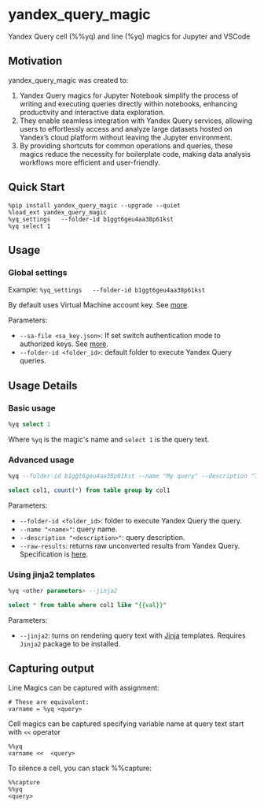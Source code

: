 # yandex_query_magic

Yandex Query cell (%%yq) and line (%yq) magics for Jupyter and VSCode

## Motivation

yandex_query_magic was created to:

1. Yandex Query magics for Jupyter Notebook simplify the process of writing and executing queries directly within notebooks, enhancing productivity and interactive data exploration.
2. They enable seamless integration with Yandex Query services, allowing users to effortlessly access and analyze large datasets hosted on Yandex’s cloud platform without leaving the Jupyter environment.
3. By providing shortcuts for common operations and queries, these magics reduce the necessity for boilerplate code, making data analysis workflows more efficient and user-friendly.


## Quick Start

```
%pip install yandex_query_magic --upgrade --quiet
%load_ext yandex_query_magic
%yq_settings   --folder-id b1ggt6geu4aa38p61kst
%yq select 1
```

## Usage

### Global settings
Example:
```%yq_settings   --folder-id b1ggt6geu4aa38p61kst```


By default uses Virtual Machine account key. See [more](https://cloud.yandex.com/en/docs/serverless-containers/operations/sa).

Parameters:
- `--sa-file <sa_key.json>`: If set switch authentication mode to authorized keys. See [more](https://cloud.yandex.com/en/docs/iam/operations/authorized-key/create).
- `--folder-id <folder_id>`: default folder to execute Yandex Query queries.

## Usage Details

### Basic usage

```sql
%yq select 1
```

Where `%yq` is the magic's name and ```select 1``` is the query text.

### Advanced usage

```sql
%yq --folder-id b1ggt6geu4aa38p61kst --name "My query" --description "Test query" --raw-results

select col1, count(*) from table group by col1
```

Parameters:
- `--folder-id <folder_id>`: folder to execute Yandex Query the query.
- `--name "<name>"`: query name.
- `--description "<description>"`: query description.
- `--raw-results`: returns raw unconverted results from Yandex Query. Specification is [here](https://cloud.yandex.com/en/docs/query/api/yql-json-conversion-rules).

### Using jinja2 templates

```sql
%yq <other parameters> --jinja2

select * from table where col1 like "{{val}}"
```

Parameters:
- `--jinja2`: turns on rendering query text with [Jinja](https://jinja.palletsprojects.com/en/3.0.x/templates/) templates. Requires `Jinja2` package to be installed.


## Capturing output

Line Magics can be captured with assignment:

```
# These are equivalent:
varname = %yq <query>
```

Cell magics can be captured specifying variable name at query text start with `<<` operator

```
%%yq
varname <<  <query>
```

To silence a cell, you can stack %%capture:

```
%%capture
%%yq
<query>
```
